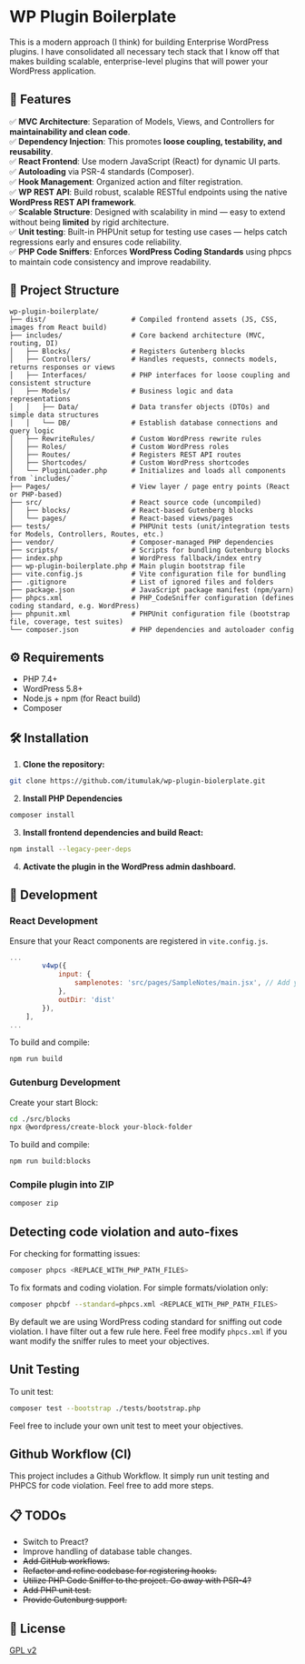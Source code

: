 # WP Plugin Boilerplate

This is a modern approach (I think) for building Enterprise WordPress plugins. I have consolidated all necessary tech stack that I know off that makes building scalable, enterprise-level plugins that will power your WordPress application.
## 🚀 Features

✅ **MVC Architecture**: Separation of Models, Views, and Controllers for **maintainability and clean code**. <br>
✅ **Dependency Injection**: This promotes **loose coupling, testability, and reusability**. <br>
✅ **React Frontend**: Use modern JavaScript (React) for dynamic UI parts. <br>
✅ **Autoloading** via PSR-4 standards (Composer). <br>
✅ **Hook Management**: Organized action and filter registration. <br>
✅ **WP REST API**: Build robust, scalable RESTful endpoints using the native **WordPress REST API framework**. <br>
✅ **Scalable Structure**: Designed with scalability in mind — easy to extend without being **limited** by rigid architecture. <br>
✅ **Unit testing**: Built-in PHPUnit setup for testing use cases — helps catch regressions early and ensures code reliability. <br>
✅ **PHP Code Sniffers**: Enforces **WordPress Coding Standards** using phpcs to maintain code consistency and improve readability. <br>

## 📁 Project Structure

```
wp-plugin-boilerplate/
├── dist/                     # Compiled frontend assets (JS, CSS, images from React build)
├── includes/                 # Core backend architecture (MVC, routing, DI)
│   ├── Blocks/               # Registers Gutenberg blocks
│   ├── Controllers/          # Handles requests, connects models, returns responses or views
│   ├── Interfaces/           # PHP interfaces for loose coupling and consistent structure
│   ├── Models/               # Business logic and data representations
│   │   ├── Data/             # Data transfer objects (DTOs) and simple data structures
│   │   └── DB/               # Establish database connections and query logic
│   ├── RewriteRules/         # Custom WordPress rewrite rules
│   ├── Roles/                # Custom WordPress roles
│   ├── Routes/               # Registers REST API routes
│   ├── Shortcodes/           # Custom WordPress shortcodes
│   └── PluginLoader.php      # Initializes and loads all components from `includes/`
├── Pages/                    # View layer / page entry points (React or PHP-based)
├── src/                      # React source code (uncompiled)
│   ├── blocks/               # React-based Gutenberg blocks
│   └── pages/                # React-based views/pages
├── tests/                    # PHPUnit tests (unit/integration tests for Models, Controllers, Routes, etc.)
├── vendor/                   # Composer-managed PHP dependencies
├── scripts/                  # Scripts for bundling Gutenburg blocks
├── index.php                 # WordPress fallback/index entry
├── wp-plugin-boilerplate.php # Main plugin bootstrap file
├── vite.config.js            # Vite configuration file for bundling
├── .gitignore                # List of ignored files and folders
├── package.json              # JavaScript package manifest (npm/yarn)
├── phpcs.xml                 # PHP_CodeSniffer configuration (defines coding standard, e.g. WordPress)
├── phpunit.xml               # PHPUnit configuration file (bootstrap file, coverage, test suites)
└── composer.json             # PHP dependencies and autoloader config
```

## ⚙️ Requirements

- PHP 7.4+
- WordPress 5.8+
- Node.js + npm (for React build)
- Composer

## 🛠️ Installation

1. **Clone the repository:**

```sh
git clone https://github.com/itumulak/wp-plugin-biolerplate.git
```

2. **Install PHP Dependencies**

```sh
composer install
```

3. **Install frontend dependencies and build React:**

```sh
npm install --legacy-peer-deps
```

4. **Activate the plugin in the WordPress admin dashboard.**

## 🧪 Development

### React Development

Ensure that your React components are registered in ``vite.config.js``.

```js
...
        v4wp({
            input: {
                samplenotes: 'src/pages/SampleNotes/main.jsx', // Add your react components.
            },
            outDir: 'dist'
        }),
    ],
...
```

To build and compile:

```sh
npm run build
```

### Gutenburg Development

Create your start Block:

```sh
cd ./src/blocks
npx @wordpress/create-block your-block-folder
```

To build and compile:

```sh
npm run build:blocks
```

### Compile plugin into ZIP

```sh
composer zip
```

## Detecting code violation and auto-fixes

For checking for formatting issues:

```sh
composer phpcs <REPLACE_WITH_PHP_PATH_FILES>

```

To fix formats and coding violation. For simple formats/violation only:

```sh
composer phpcbf --standard=phpcs.xml <REPLACE_WITH_PHP_PATH_FILES>
```

By default we are using WordPress coding standard for sniffing out code violation. I have filter out a few rule here. Feel free modify ``phpcs.xml`` if you want modify the sniffer rules to meet your objectives.

## Unit Testing

To unit test:

```sh
composer test --bootstrap ./tests/bootstrap.php
```

Feel free to include your own unit test to meet your objectives.

## Github Workflow (CI)

This project includes a Github Workflow. It simply run unit testing and PHPCS for code violation. Feel free to add more steps.

## 📋 TODOs
- Switch to Preact?
- Improve handling of database table changes.
- ~~Add GitHub workflows.~~
- ~~Refactor and refine codebase for registering hooks.~~
- ~~Utilize PHP Code Sniffer to the project. Go away with PSR-4?~~
- ~~Add PHP unit test.~~
- ~~Provide Gutenburg support.~~

## 📜 License
[GPL v2](https://www.gnu.org/licenses/old-licenses/gpl-2.0.en.html)
